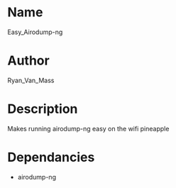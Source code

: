 # Name
Easy_Airodump-ng

# Author
Ryan_Van_Mass

# Description
Makes running airodump-ng easy on the wifi pineapple

# Dependancies
* airodump-ng
